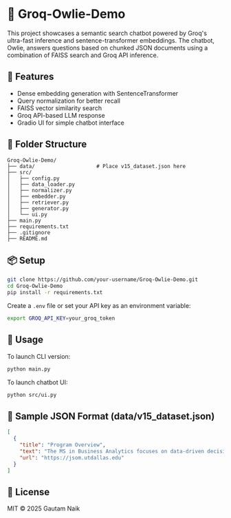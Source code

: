 # 🦉 Groq-Owlie-Demo

This project showcases a semantic search chatbot powered by Groq's ultra-fast inference and sentence-transformer embeddings. The chatbot, Owlie, answers questions based on chunked JSON documents using a combination of FAISS search and Groq API inference.

## 🚀 Features
- Dense embedding generation with SentenceTransformer
- Query normalization for better recall
- FAISS vector similarity search
- Groq API-based LLM response
- Gradio UI for simple chatbot interface

## 📁 Folder Structure
```
Groq-Owlie-Demo/
├── data/                    # Place v15_dataset.json here
├── src/
│   ├── config.py
│   ├── data_loader.py
│   ├── normalizer.py
│   ├── embedder.py
│   ├── retriever.py
│   ├── generator.py
│   └── ui.py
├── main.py
├── requirements.txt
├── .gitignore
├── README.md
```

## 📦 Setup
```bash
git clone https://github.com/your-username/Groq-Owlie-Demo.git
cd Groq-Owlie-Demo
pip install -r requirements.txt
```

Create a `.env` file or set your API key as an environment variable:
```bash
export GROQ_API_KEY=your_groq_token
```

## 🧠 Usage
To launch CLI version:
```bash
python main.py
```

To launch chatbot UI:
```bash
python src/ui.py
```

## 📄 Sample JSON Format (data/v15_dataset.json)
```json
[
  {
    "title": "Program Overview",
    "text": "The MS in Business Analytics focuses on data-driven decision making...",
    "url": "https://jsom.utdallas.edu"
  }
]
```

## 📝 License
MIT © 2025 Gautam Naik
